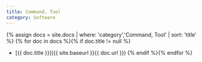 ```yaml
---
title: Command, Tool
category: Software
---
```


{% assign docs = site.docs | where: 'category','Command, Tool' | sort: 'title' %}
{% for doc in docs %}{% if doc.title != null %}
* [{{ doc.title }}]({{ site.baseurl }}{{ doc.url }})
{% endif %}{% endfor %}
